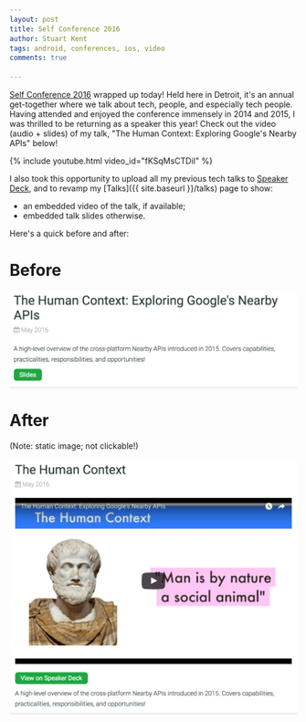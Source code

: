 ```yaml
---
layout: post
title: Self Conference 2016
author: Stuart Kent
tags: android, conferences, ios, video
comments: true

---
```


[Self Conference 2016](http://selfconference.org/) wrapped up today! Held here in Detroit, it's an annual get-together where we talk about tech, people, and especially tech people. Having attended and enjoyed the conference immensely in 2014 and 2015, I was thrilled to be returning as a speaker this year! Check out the video (audio + slides) of my talk, "The Human Context: Exploring Google's Nearby APIs" below!

{% include youtube.html video_id="fKSqMsCTDiI" %}

<!--more-->

I also took this opportunity to upload all my previous tech talks to [Speaker Deck](https://speakerdeck.com/stkent), and to revamp my [Talks]({{ site.baseurl }}/talks) page to show:

- an embedded video of the talk, if available;
- embedded talk slides otherwise.

Here's a quick before and after:

# Before

<div class="image-container" style="background-color:#EEE">
	<img src="/assets/images/self-conference-2016-talks-page-before.png" />
</div>

# After

(Note: static image; not clickable!)

<div class="image-container" style="background-color:#EEE">
	<img src="/assets/images/self-conference-2016-talks-page-after.png" />
</div>
